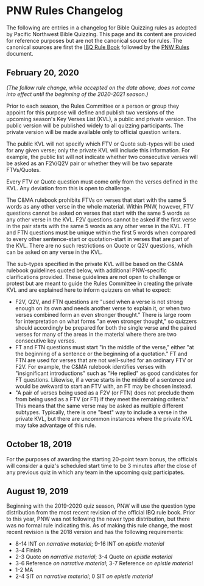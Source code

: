 # PNW Rules Changelog

The following are entries in a changelog for Bible Quizzing rules as adopted by Pacific Northwest Bible Quizzing. This page and its content are provided for reference purposes but are not the canonical source for rules. The canonical sources are first the [IBQ Rule Book](IBQ_rule_book.md) followed by the [PNW Rules](PNW_rules.md) document.

## February 20, 2020

*(The follow rule change, while accepted on the date above, does not come into effect until the beginning of the 2020-2021 season.)*

Prior to each season, the Rules Committee or a person or group they appoint for this purpose will define and publish two versions of the upcoming season's Key Verses List (KVL), a public and private version. The public version will be published widely to all quizzing participants. The private version will be made available only to official question writers.

The public KVL will not specify which FTV or Quote sub-types will be used for any given verse; only the private KVL will include this information. For example, the public list will not indicate whether two consecutive verses will be asked as an F2V/Q2V pair or whether they will be two separate FTVs/Quotes.

Every FTV or Quote question must come only from the verses defined in the KVL. Any deviation from this is open to challenge.

The C&MA rulebook prohibits FTVs on verses that start with the same 5 words as any other verse in the whole material. Within PNW, however, FTV questions cannot be asked on verses that start with the same 5 words as any other verse in the KVL. F2V questions cannot be asked if the first verse in the pair starts with the same 5 words as any other verse in the KVL. FT and FTN questions must be unique within the first 5 words when compared to every other sentence-start or quotation-start in verses that are part of the KVL. There are no such restrictions on Quote or Q2V questions, which can be asked on any verse in the KVL.

The sub-types specified in the private KVL will be based on the C&MA rulebook guidelines quoted below, with additional PNW-specific clarifications provided. These guidelines are not open to challenge or protest but are meant to guide the Rules Committee in creating the private KVL and are explained here to inform quizzers on what to expect:

- F2V, Q2V, and FTN questions are "used when a verse is not strong enough on its own and needs another verse to explain it, or when two verses combined form an even stronger thought." There is large room for interpretation on what forms "an even stronger thought," so quizzers should accordingly be prepared for both the single verse and the paired verses for many of the areas in the material where there are two consecutive key verses.
- FT and FTN questions must start "in the middle of the verse," either "at the beginning of a sentence or the beginning of a quotation." FT and FTN are used for verses that are not well-suited for an ordinary FTV or F2V. For example, the C&MA rulebook identifies verses with "insignificant introductions" such as "He replied" as good candidates for FT questions. Likewise, if a verse starts in the middle of a sentence and would be awkward to start an FTV with, an FT may be chosen instead.
- "A pair of verses being used as a F2V (or FTN) does not preclude them from being used as a FTV (or FT) if they meet the remaining criteria." This means that the same verse may be asked as multiple different subtypes. Typically, there is one "best" way to include a verse in the private KVL, but there are uncommon instances where the private KVL may take advantage of this rule.

## October 18, 2019

For the purposes of awarding the starting 20-point team bonus, the officials will consider a quiz's scheduled start time to be 3 minutes after the close of any previous quiz in which any team in the upcoming quiz participates.

## August 19, 2019

Beginning with the 2019-2020 quiz season, PNW will use the question type distribution from the most recent revision of the official IBQ rule book. Prior to this year, PNW was not following the newer type distribution, but there was no formal rule indicating this. As of making this rule change, the most recent revision is the 2018 version and has the following requirements:

- 8-14 INT *on narrative material*; 9-16 INT *on epistle material*
- 3-4 Finish
- 2-3 Quote *on narrative material*; 3-4 Quote *on epistle material*
- 3-6 Reference *on narrative material*; 3-7 Reference *on epistle material*
- 1-2 MA
- 2-4 SIT *on narrative material*; 0 SIT *on epistle material*
